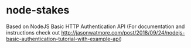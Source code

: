 
# node-stakes
Based on NodeJS Basic HTTP Authentication API (For documentation and instructions check out http://jasonwatmore.com/post/2018/09/24/nodejs-basic-authentication-tutorial-with-example-api)